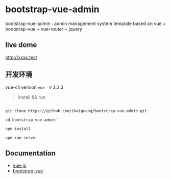 # bootstrap-vue-admin

bootstrap-vue-admin : admin management system template based on vue + bootstrap-vue + vue-router + jquery

## live dome

http://xxxx.test

## 开发环境

vue-cli version `vue -V` 3.2.3

> install && run

```base

git clone https://github.com/ikaiguang/bootstrap-vue-admin.git

cd bootstrap-vue-admin``

npm install

npm run serve

```

## Documentation

- [vue-js](https://cn.vuejs.org/)
- [bootstrap-vue](https://bootstrap-vue.js.org/)
